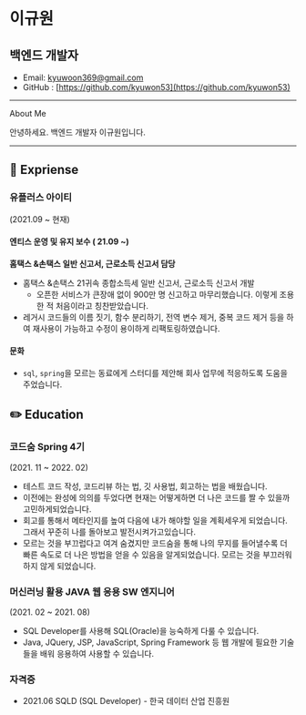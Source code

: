 # **이규원**

## 백엔드 개발자

* Email: kyuwoon369@gmail.com
* GitHub : [https://github.com/kyuwon53](https://github.com/kyuwon53)

---

About Me

안녕하세요. 백엔드 개발자 이규원입니다. 

---

## 🏃 Expriense

### 유플러스 아이티
(2021.09 ~ 현재)

#### 엔티스 운영 및 유지 보수 ( 21.09 ~)
**홈택스 &손택스 일반 신고서, 근로소득 신고서 담당**
- 홈택스 &손택스 21귀속 종합소득세 일반 신고서, 근로소득 신고서 개발 
  - 오픈한 서비스가 큰장애 없이 900만 명 신고하고 마무리했습니다. 이렇게 조용한 적 처음이라고 칭찬받았습니다.
- 레거시 코드들의 이름 짓기, 함수 분리하기, 전역 변수 제거, 중복 코드 제거 등을 하여 재사용이 가능하고 수정이 용이하게 리팩토링하였습니다.

#### 문화
* `sql`, `spring`을 모르는 동료에게 스터디를 제안해 회사 업무에 적응하도록 도움을 주었습니다. 

## ✏️ Education

### 코드숨 Spring 4기
(2021. 11 ~ 2022. 02)
* 테스트 코드 작성, 코드리뷰 하는 법, 깃 사용법, 회고하는 법을 배웠습니다. 
* 이전에는 완성에 의의를 두었다면 현재는 어떻게하면 더 나은 코드를 짤 수 있을까 고민하게되었습니다. 
* 회고를 통해서 메타인지를 높여 다음에 내가 해야할 일을 계획세우게 되었습니다. 그래서 꾸준히 나를 돌아보고 발전시켜가고있습니다. 
* 모르는 것을 부끄럽다고 여겨 숨겼지만 코드숨을 통해 나의 무지를 들어낼수록 더 빠른 속도로 더 나은 방법을 얻을 수 있음을 알게되었습니다. 모르는 것을 부끄러워하지 않게 되었습니다.

### 머신러닝 활용 JAVA 웹 응용 SW 엔지니어
(2021. 02 ~ 2021. 08)
* SQL Developer를 사용해 SQL(Oracle)을 능숙하게 다룰 수 있습니다.
* Java, JQuery, JSP, JavaScript, Spring Framework 등 웹 개발에 필요한 기술들을 배워 응용하여 사용할 수 있습니다. 

### 자격증
* 2021.06 SQLD (SQL Developer) - 한국 데이터 산업 진흥원
